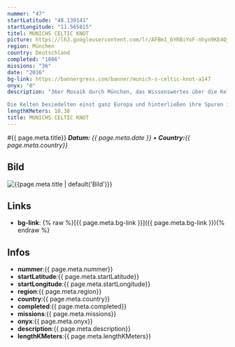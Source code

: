 ```yaml
---
nummer: "47"
startLatitude: "48.139141"
startLongitude: "11.565815"
titel: MUNICHS CELTIC KNOT
picture: https://lh3.googleusercontent.com/lr/AFBm1_bYRBiYoF-nhyn9KE4QjCGbYHp3XYiMF6QutKVElHQEbzi4F3qbZgtYGh8wzpHzfcGgjCwRWlP10wJut0nucev5DMen4N5Du0LxRGxGqwV7XIB5-HqhCCSHP4G6ib1IRmGVREfv0ZyraYx3IGPLekE46y6YkqxlZ3Rf3At9PolAvkhtWzHnA4EijcZxpGL0hccaew2MvxWgU3UdNe8Zlu4FdOGrEXhhjp8ZUSZlxkZh8X5kdqjVw6KSbG5I_e6ApZzhCsMoydamndjPluSbitVUdqLXKGO91xyTbXMWsIw9F1zq7o_jPbaXTkakPl-ILjPSP0o-QXc6DVQ0fpZC2Ov3pNIn-EDHwqyEi2r1UypbJ1EgQ--TVsAt8um8JtnPvsHPsgUKHkwPYxUXc26zF75aX9JcBxy0qwsEI2ON1dn5KZ57Gwm_7XRjUFmMAinnEYovHHUHit6sBVd8ZjzWVFDI02NlDHDCH850mNkrK1e240H8RAMSJeMGhZg3r1QnvwMJLHT_tAAXi46WwpHx9tAIvatyO_nkZ-_7uJy8SlhiyjCXLIigEJlOPY5AFumbGs_P1d8taoMiNiZxOWt2PloaGGa12ONmrGy8kYHiw5e3m7-5M8Q-Fwqv1GIRIDg4kP7LYHdUAuHitl7ivbpNGEp5vnN8bAiYOE5Dk5b9C5SrCE729eH6VvlIHXqTgMg65bWdOjp9ZA9Bn6ui3D3i2tvrn_TcixghKAmUVIf3SOv9WXTAupEXmfmziDv28D-FQKYseHnGazYE1y9I7I-533KnvsRVqri5EceQDTSIZHE8D2hkG9biyM3ANJSQF2JiuZj0Fx786repzAAiwSqiHGej6HcTzHhMcNUC
region: München
country: Deutschland
completed: "1086"
missions: "36"
date: "2016"
bg-link: https://bannergress.com/banner/munich-s-celtic-knot-a147
onyx: "0"
description: "36er Mosaik durch München, das Wissenswertes über die Kelten vermittelt.

Die Kelten besiedelten einst ganz Europa und hinterließen ihre Spuren in Großbritannien, Frankreich, Deutschland & Anatolien"
lengthKMeters: 10,38
title: MUNICHS CELTIC KNOT
---
```


#{{ page.meta.title}}
_**Datum:** {{ page.meta.date }} • **Country:**{{ page.meta.country}}_

## Bild
![{{page.meta.title | default('Bild')}}]({{page.meta.picture}})

## Links
- **bg-link**: {% raw %}[{{ page.meta.bg-link }}]({{ page.meta.bg-link }}){% endraw %}

## Infos
- **nummer**:{{ page.meta.nummer}}
- **startLatitude**:{{ page.meta.startLatitude}}
- **startLongitude**:{{ page.meta.startLongitude}}
- **region**:{{ page.meta.region}}
- **country**:{{ page.meta.country}}
- **completed**:{{ page.meta.completed}}
- **missions**:{{ page.meta.missions}}
- **onyx**:{{ page.meta.onyx}}
- **description**:{{ page.meta.description}}
- **lengthKMeters**:{{ page.meta.lengthKMeters}}

